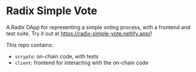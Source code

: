 # Radix Simple Vote 

A Radix DApp for representing a simple voting process, with a frontend and test suite. Try it out at https://radix-simple-vote.netlify.app/!

This repo contains:

- `scrypto`: on-chain code, with tests
- `client`: frontend for interacting with the on-chain code
